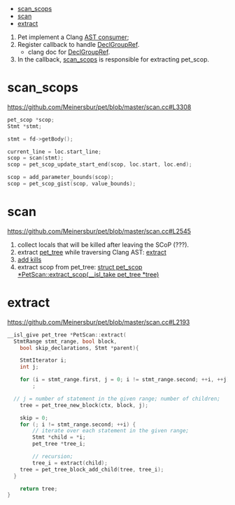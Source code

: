 <!-- TOC depthFrom:1 depthTo:6 withLinks:1 updateOnSave:1 orderedList:0 -->

- [scan_scops](#scanscops)
- [scan](#scan)
- [extract](#extract)

<!-- /TOC -->

1. Pet implement a Clang [AST consumer](https://github.com/Meinersbur/pet/blob/master/pet.cc#L568);
1. Register callback to handle [DeclGroupRef](https://github.com/Meinersbur/pet/blob/master/pet.cc#L695).
    - clang doc for [DeclGroupRef](https://clang.llvm.org/doxygen/classclang_1_1DeclGroupRef.html).
1. In the callback, [scan_scops](https://github.com/Meinersbur/pet/blob/master/pet.cc#L723)
 is responsible for extracting pet_scop.

# scan_scops

https://github.com/Meinersbur/pet/blob/master/scan.cc#L3308

```c
pet_scop *scop;
Stmt *stmt;

stmt = fd->getBody();

current_line = loc.start_line;
scop = scan(stmt);
scop = pet_scop_update_start_end(scop, loc.start, loc.end);

scop = add_parameter_bounds(scop);
scop = pet_scop_gist(scop, value_bounds);
```

# scan
https://github.com/Meinersbur/pet/blob/master/scan.cc#L2545

1. collect locals that will be killed after leaving the SCoP (???).
1. extract [pet_tree](https://github.com/Meinersbur/pet/blob/master/tree.h#L48) while traversing Clang AST: [extract](https://github.com/Meinersbur/pet/blob/master/scan.cc#L2193)
1. [add kills](https://github.com/Meinersbur/pet/blob/master/scan.cc#L2593)
1. extract scop from pet_tree: [struct pet_scop *PetScan::extract_scop(__isl_take pet_tree *tree)](https://github.com/Meinersbur/pet/blob/master/scan.cc#L2479)

# extract

https://github.com/Meinersbur/pet/blob/master/scan.cc#L2193

```c
__isl_give pet_tree *PetScan::extract(
  StmtRange stmt_range, bool block,
    bool skip_declarations, Stmt *parent){

    StmtIterator i;
    int j;

    for (i = stmt_range.first, j = 0; i != stmt_range.second; ++i, ++j)
        ;

  // j = number of statement in the given range; number of children;
    tree = pet_tree_new_block(ctx, block, j);

    skip = 0;
    for (; i != stmt_range.second; ++i) {
        // iterate over each statement in the given range;
        Stmt *child = *i;
        pet_tree *tree_i;

        // recursion;
        tree_i = extract(child);
    tree = pet_tree_block_add_child(tree, tree_i);
  }

    return tree;
}
```
